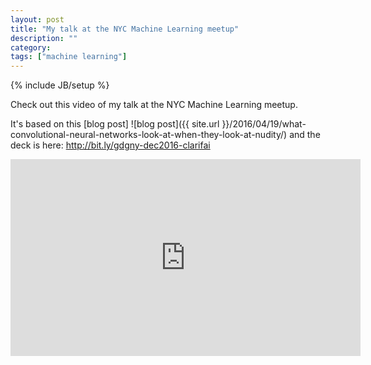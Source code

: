 ```yaml
---
layout: post
title: "My talk at the NYC Machine Learning meetup"
description: ""
category:
tags: ["machine learning"]
---
```

{% include JB/setup %}

Check out this video of my talk at the NYC Machine Learning meetup.

It's based on this [blog post]
![blog post]({{ site.url }}/2016/04/19/what-convolutional-neural-networks-look-at-when-they-look-at-nudity/) and the deck is here: http://bit.ly/gdgny-dec2016-clarifai

<iframe width="560" height="315" src="https://www.youtube.com/embed/dWgXPKMvxDg" frameborder="0" allowfullscreen></iframe>
